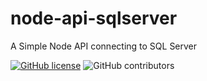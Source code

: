 # node-api-sqlserver
A Simple Node API connecting to SQL Server

[![GitHub license](https://img.shields.io/badge/license-MIT-blue.svg)](https://github.com/rogeroliveira84/node-api-sqlserver/blob/master/LICENSE) ![GitHub contributors](https://img.shields.io/github/contributors/rogeroliveira84/node-api-sqlserver.svg?color=orange)

